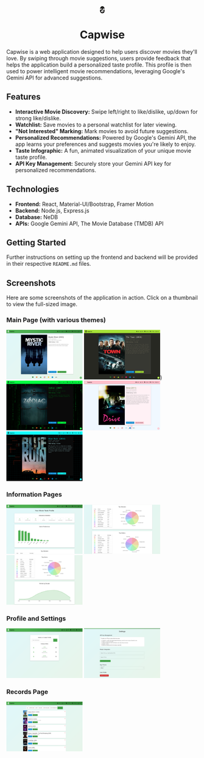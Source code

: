 <p align="center">
  <picture style="display: block; margin: 0 auto; width: 25%;">
    <source media="(prefers-color-scheme: dark)" srcset="https://github.com/Ph-ill/Capwise/blob/master/frontend/src/assets/Logo_Light.png">
    <source media="(prefers-color-scheme: light)" srcset="https://github.com/Ph-ill/Capwise/blob/master/frontend/src/assets/Logo.png">
    <img src="https://github.com/Ph-ill/Capwise/blob/master/frontend/src/assets/Logo.png" style="width: 10%; display: block; margin: 0 auto;">
  </picture>
</p>

<h1 align="center">Capwise</h1>

Capwise is a web application designed to help users discover movies they'll love. By swiping through movie suggestions, users provide feedback that helps the application build a personalized taste profile. This profile is then used to power intelligent movie recommendations, leveraging Google's Gemini API for advanced suggestions.

## Features

*   **Interactive Movie Discovery:** Swipe left/right to like/dislike, up/down for strong like/dislike.
*   **Watchlist:** Save movies to a personal watchlist for later viewing.
*   **"Not Interested" Marking:** Mark movies to avoid future suggestions.
*   **Personalized Recommendations:** Powered by Google's Gemini API, the app learns your preferences and suggests movies you're likely to enjoy.
*   **Taste Infographic:** A fun, animated visualization of your unique movie taste profile.
*   **API Key Management:** Securely store your Gemini API key for personalized recommendations.

## Technologies

*   **Frontend:** React, Material-UI/Bootstrap, Framer Motion
*   **Backend:** Node.js, Express.js
*   **Database:** NeDB
*   **APIs:** Google Gemini API, The Movie Database (TMDB) API

## Getting Started

Further instructions on setting up the frontend and backend will be provided in their respective `README.md` files.

## Screenshots

Here are some screenshots of the application in action. Click on a thumbnail to view the full-sized image.

### Main Page (with various themes)
[<img src="Images/Main_Page.png" width="200">](Images/Main_Page.png)
[<img src="Images/Main_Page_Theme_1.png" width="200">](https://github.com/Ph-ill/Capwise/blob/master/Images/Main_Page.png?raw=true))
[<img src="Images/Main_Page_Theme_2.png" width="200">](https://github.com/Ph-ill/Capwise/blob/master/Images/Main_Page_Theme_2.png?raw=true)
[<img src="Images/Main_Page_Theme_3.png" width="200">](https://github.com/Ph-ill/Capwise/blob/master/Images/Main_Page_Theme_3.png?raw=true)
[<img src="Images/Main_Page_Theme_4.png" width="200">](https://github.com/Ph-ill/Capwise/blob/master/Images/Main_Page_Theme_4.png?raw=true)

### Information Pages
[<img src="Images/Info_Page_1.png" width="200">](https://github.com/Ph-ill/Capwise/blob/master/Images/Info_Page_1.png?raw=true)
[<img src="Images/Info_Page_2.png" width="200">](https://github.com/Ph-ill/Capwise/blob/master/Images/Info_Page_2.png?raw=true)
[<img src="Images/Info_Page_3.png" width="200">](https://github.com/Ph-ill/Capwise/blob/master/Images/Info_Page_3.png?raw=true)

### Profile and Settings
[<img src="Images/Profile_Page.png" width="200">](https://github.com/Ph-ill/Capwise/blob/master/Images/Profile_Page.png?raw=true)
[<img src="Images/Settings_Page.png" width="200">](https://github.com/Ph-ill/Capwise/blob/master/Images/Settings_Page.png?raw=true)

### Records Page
[<img src="Images/Records_Page.png" width="200">](https://github.com/Ph-ill/Capwise/blob/master/Images/Records_Page.png?raw=true)
